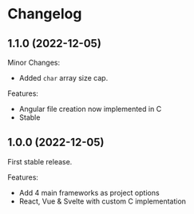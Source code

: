 # Changelog

## 1.1.0 (2022-12-05)

Minor Changes:
  - Added `char` array size cap. 

Features:
  - Angular file creation now implemented in C
  - Stable

## 1.0.0 (2022-12-05)

First stable release.

Features:
  - Add 4 main frameworks as project options
  - React, Vue & Svelte with custom C implementation